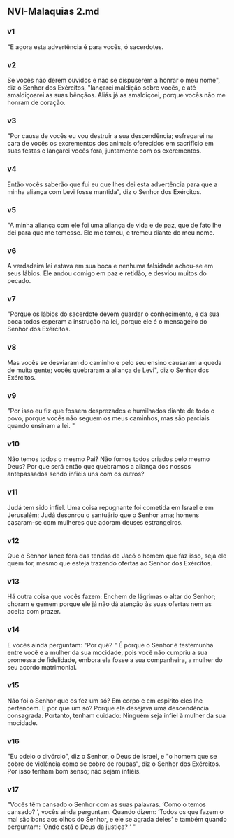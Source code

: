 ## NVI-Malaquias 2.md
### v1
 "E agora esta advertência é para vocês, ó sacerdotes.
### v2
 Se vocês não derem ouvidos e não se dispuserem a honrar o meu nome", diz o Senhor dos Exércitos, "lançarei maldição sobre vocês, e até amaldiçoarei as suas bênçãos. Aliás já as amaldiçoei, porque vocês não me honram de coração.
### v3
 "Por causa de vocês eu vou destruir a sua descendência; esfregarei na cara de vocês os excrementos dos animais oferecidos em sacrifício em suas festas e lançarei vocês fora, juntamente com os excrementos.
### v4
 Então vocês saberão que fui eu que lhes dei esta advertência para que a minha aliança com Levi fosse mantida", diz o Senhor dos Exércitos.
### v5
 "A minha aliança com ele foi uma aliança de vida e de paz, que de fato lhe dei para que me temesse. Ele me temeu, e tremeu diante do meu nome.
### v6
 A verdadeira lei estava em sua boca e nenhuma falsidade achou-se em seus lábios. Ele andou comigo em paz e retidão, e desviou muitos do pecado.
### v7
 "Porque os lábios do sacerdote devem guardar o conhecimento, e da sua boca todos esperam a instrução na lei, porque ele é o mensageiro do Senhor dos Exércitos.
### v8
 Mas vocês se desviaram do caminho e pelo seu ensino causaram a queda de muita gente; vocês quebraram a aliança de Levi", diz o Senhor dos Exércitos.
### v9
 "Por isso eu fiz que fossem desprezados e humilhados diante de todo o povo, porque vocês não seguem os meus caminhos, mas são parciais quando ensinam a lei. "
### v10
 Não temos todos o mesmo Pai? Não fomos todos criados pelo mesmo Deus? Por que será então que quebramos a aliança dos nossos antepassados sendo infiéis uns com os outros?
### v11
 Judá tem sido infiel. Uma coisa repugnante foi cometida em Israel e em Jerusalém; Judá desonrou o santuário que o Senhor ama; homens casaram-se com mulheres que adoram deuses estrangeiros.
### v12
 Que o Senhor lance fora das tendas de Jacó o homem que faz isso, seja ele quem for, mesmo que esteja trazendo ofertas ao Senhor dos Exércitos.
### v13
 Há outra coisa que vocês fazem: Enchem de lágrimas o altar do Senhor; choram e gemem porque ele já não dá atenção às suas ofertas nem as aceita com prazer.
### v14
 E vocês ainda perguntam: "Por quê? " É porque o Senhor é testemunha entre você e a mulher da sua mocidade, pois você não cumpriu a sua promessa de fidelidade, embora ela fosse a sua companheira, a mulher do seu acordo matrimonial.
### v15
 Não foi o Senhor que os fez um só? Em corpo e em espírito eles lhe pertencem. E por que um só? Porque ele desejava uma descendência consagrada. Portanto, tenham cuidado: Ninguém seja infiel à mulher da sua mocidade.
### v16
 "Eu odeio o divórcio", diz o Senhor, o Deus de Israel, e "o homem que se cobre de violência como se cobre de roupas", diz o Senhor dos Exércitos. Por isso tenham bom senso; não sejam infiéis.
### v17
 "Vocês têm cansado o Senhor com as suas palavras. ‘Como o temos cansado? ’, vocês ainda perguntam. Quando dizem: ‘Todos os que fazem o mal são bons aos olhos do Senhor, e ele se agrada deles’ e também quando perguntam: ‘Onde está o Deus da justiça? ’ "
